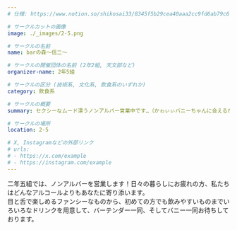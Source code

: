 ```yaml
---
# 仕様: https://www.notion.so/shikosai33/8345f5b29cea40aaa2cc9fd6ab79c6a6?pvs=4#5438a1577b604f39a67658a72f2283b8

# サークルカットの画像
image: ./_images/2-5.png

# サークルの名前
name: barの森～信二～

# サークルの開催団体の名前 (2年2組, 天文部など)
organizer-name: 2年5組

# サークルの区分 (技術系, 文化系, 飲食系のいずれか)
category: 飲食系

# サークルの概要
summary: セクシーなムード漂うノンアルバー営業中です…（かゎぃぃバニーちゃんに会えるかも…♡）

# サークルの場所
location: 2-5

# X, Instagramなどの外部リンク
# urls:
# - https://x.com/example
# - https://instagram.com/example
---
```

二年五組では、ノンアルバーを営業します！日々の暮らしにお疲れの方、私たちはどんなアルコールよりもあなたに寄り添います。<br>
目と舌で楽しめるファンシーなものから、初めての方でも飲みやすいものまでいろいろなドリンクを用意して、バーテンダー一同、そしてバニー一同お待ちしております。
